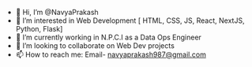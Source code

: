 - 👋 Hi, I’m @NavyaPrakash
- 👀 I’m interested in Web Development [ HTML, CSS, JS, React, NextJS, Python, Flask]
- 🌱 I’m currently working in N.P.C.I as a Data Ops Engineer
- 💞️ I’m looking to collaborate on Web Dev projects
- 📫 How to reach me: Email- navyaprakash987@gmail.com

<!---
NavyaPrakash987/NavyaPrakash987 is a ✨ special ✨ repository because its `README.md` (this file) appears on your GitHub profile.
You can click the Preview link to take a look at your changes.
--->
